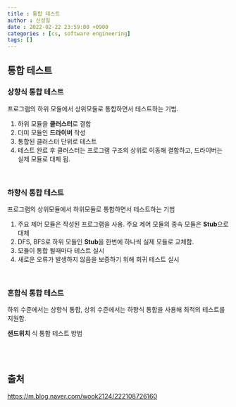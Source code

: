 ```yaml
---
title : 통합 테스트
author : 신성일
date : 2022-02-22 23:59:00 +0900
categories : [cs, software engineering]
tags: []
---
```


## **통합 테스트**

### **상향식 통합 테스트**

프로그램의 하위 모듈에서 상위모듈로 통합하면서 테스트하는 기법.

1. 하위 모듈을 **클러스터**로 결합
2. 더미 모듈인 **드라이버** 작성
3. 통합된 클러스터 단위로 테스트
4. 테스트 완료 후 클러스터는 프로그램 구조의 상위로 이동해 결합하고, 드라이버는 실제 모듈로 대체 됨.

<br/>

### **하향식 통합 테스트**

프로그램의 상위모듈에서 하위모듈로 통합하면서 테스트하는 기법

1. 주요 제어 모듈은 작성된 프로그램을 사용. 주요 제어 모듈의 종속 모듈은 **Stub**으로 대체
2. DFS, BFS로 하위 모듈인 **Stub**을 한번에 하나씩 실제 모듈로 교체함.
3. 모듈이 통합 될때마다 테스트 실시
4. 새로운 오류가 발생하지 않음을 보증하기 위해 회귀 테스트 실시

<br/>

### **혼합식 통합 테스트**

하위 수준에서는 상향식 통합, 상위 수준에서는 하향식 통합을 사용해 최적의 테스트를 지원함.

**샌드위치** 식 통합 테스트 방법

<br/>

<br/>

## 출처

https://m.blog.naver.com/wook2124/222108726160